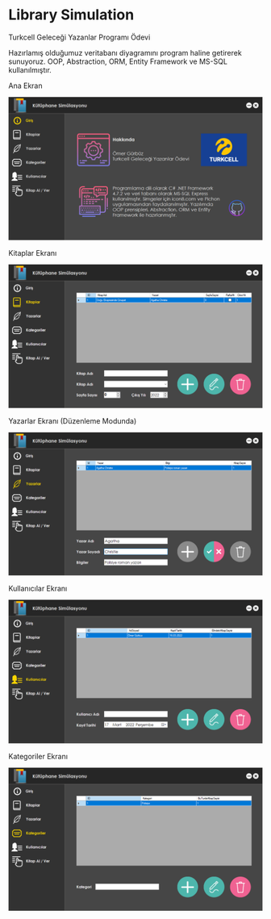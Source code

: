 
# Library Simulation

Turkcell Geleceği Yazanlar Programı Ödevi

Hazırlamış olduğumuz veritabanı diyagramını program haline getirerek sunuyoruz. OOP, Abstraction, ORM, Entity Framework ve MS-SQL kullanılmıştır.


Ana Ekran

![plot](./images/homePage.png)

Kitaplar Ekranı

![plot](./images/booksPage.png)

Yazarlar Ekranı (Düzenleme Modunda)

![plot](./images/authorsEditPage.png)

Kullanıcılar Ekranı

![plot](./images/usersPage.png)

Kategoriler Ekranı

![plot](./images/categoriesPage.png)
